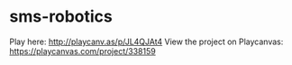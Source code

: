 sms-robotics
============

Play here: http://playcanv.as/p/JL4QJAt4
View the project on Playcanvas: https://playcanvas.com/project/338159